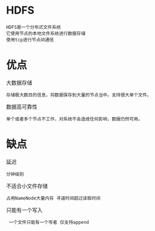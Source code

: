 
 # HDFS
  
    HDFS是一个分布式文件系统
    它使用节点的本地文件系统进行数据存储
    使用tcp进行节点间通信
  
# 优点

大数据存储
      
    存储极大数目的信息，将数据保存到大量的节点当中。支持很大单个文件。
    
数据高可靠性

    单个或者多个节点不工作，对系统不会造成任何影响，数据仍然可用。
    
      
# 缺点
      
延迟  

    分钟级别
      
不适合小文件存储
 
    占用NameNode大量内存 寻道时间超过读取时间
      
只能有一个写入 
     
     一个文件只能有一个写者 仅支持append
     
 

  





